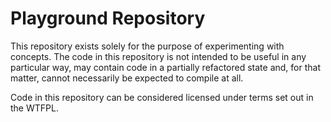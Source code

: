 # Playground Repository

This repository exists solely for the purpose of experimenting with concepts. The code in
this repository is not intended to be useful in any particular way, may contain code in a
partially refactored state and, for that matter, cannot necessarily be expected to compile
at all.

Code in this repository can be considered licensed under terms set out in the WTFPL.
